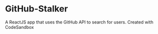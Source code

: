 # GitHub-Stalker
A ReactJS app that uses the GitHub API to search for users.
Created with CodeSandbox
